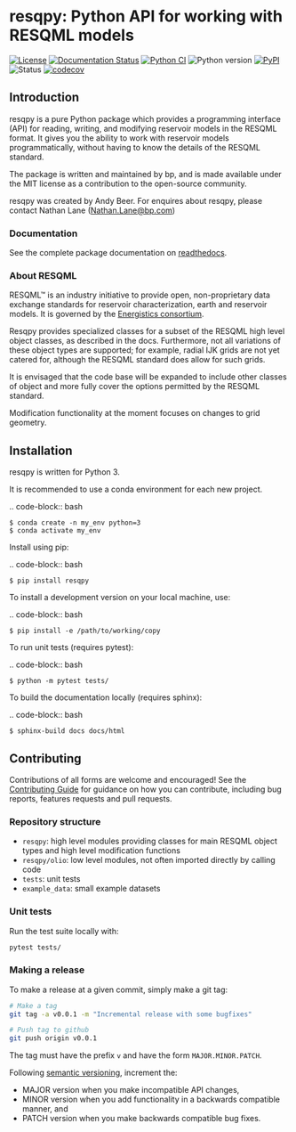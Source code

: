 # resqpy: Python API for working with RESQML models

[![License](https://img.shields.io/pypi/l/resqpy)](https://github.com/bp/resqpy/blob/master/LICENSE)
[![Documentation Status](https://readthedocs.org/projects/resqpy/badge/?version=latest)](https://resqpy.readthedocs.io/en/latest/?badge=latest)
[![Python CI](https://github.com/bp/resqpy/actions/workflows/ci-tests.yml/badge.svg)](https://github.com/bp/resqpy/actions/workflows/ci-tests.yml)
![Python version](https://img.shields.io/pypi/pyversions/resqpy)
[![PyPI](https://img.shields.io/pypi/v/resqpy)](https://badge.fury.io/py/resqpy)
![Status](https://img.shields.io/pypi/status/resqpy)
[![codecov](https://codecov.io/gh/bp/resqpy/branch/master/graph/badge.svg)](https://codecov.io/gh/bp/resqpy)

## Introduction

resqpy is a pure Python package which provides a programming interface (API) for
reading, writing, and modifying reservoir models in the RESQML format. It gives
you the ability to work with reservoir models programmatically, without having
to know the details of the RESQML standard.

The package is written and maintained by bp, and is made available under the MIT
license as a contribution to the open-source community.

resqpy was created by Andy Beer. For enquires about resqpy, please contact
Nathan Lane (Nathan.Lane@bp.com)

### Documentation

See the complete package documentation on
[readthedocs](https://resqpy.readthedocs.io/).

### About RESQML

RESQML™ is an industry initiative to provide open, non-proprietary data exchange
standards for reservoir characterization, earth and reservoir models. It is
governed by the [Energistics
consortium](https://www.energistics.org/portfolio/resqml-data-standards/).

Resqpy provides specialized classes for a subset of the RESQML high level object
classes, as described in the docs. Furthermore, not all variations of these
object types are supported; for example, radial IJK grids are not yet catered
for, although the RESQML standard does allow for such grids.

It is envisaged that the code base will be expanded to include other classes of
object and more fully cover the options permitted by the RESQML standard.

Modification functionality at the moment focuses on changes to grid geometry.

## Installation

resqpy is written for Python 3.

It is recommended to use a conda environment for each new project.

.. code-block:: bash

    $ conda create -n my_env python=3
    $ conda activate my_env

Install using pip:

.. code-block:: bash

    $ pip install resqpy

To install a development version on your local machine, use:

.. code-block:: bash

    $ pip install -e /path/to/working/copy

To run unit tests (requires pytest):

.. code-block:: bash

    $ python -m pytest tests/

To build the documentation locally (requires sphinx):

.. code-block:: bash

    $ sphinx-build docs docs/html

## Contributing

Contributions of all forms are welcome and encouraged! See the [Contributing
Guide](docs/CONTRIBUTING.rst) for guidance on how you can contribute, including
bug reports, features requests and pull requests.

### Repository structure

- `resqpy`: high level modules providing classes for main RESQML object types
  and high level modification functions
- `resqpy/olio`: low level modules, not often imported directly by calling code
- `tests`: unit tests
- `example_data`: small example datasets

### Unit tests

Run the test suite locally with:

```bash
pytest tests/
```

### Making a release

To make a release at a given commit, simply make a git tag:

```bash
# Make a tag
git tag -a v0.0.1 -m "Incremental release with some bugfixes"

# Push tag to github
git push origin v0.0.1
```

The tag must have the prefix `v` and have the form `MAJOR.MINOR.PATCH`.

Following [semantic versioning](https://semver.org/), increment the:

- MAJOR version when you make incompatible API changes,
- MINOR version when you add functionality in a backwards compatible manner, and
- PATCH version when you make backwards compatible bug fixes.
